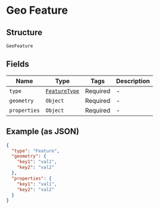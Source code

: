 
# Geo Feature

## Structure

`GeoFeature`

## Fields

| Name | Type | Tags | Description |
|  --- | --- | --- | --- |
| `type` | [`FeatureType`](../../doc/models/feature-type.md) | Required | - |
| `geometry` | `Object` | Required | - |
| `properties` | `Object` | Required | - |

## Example (as JSON)

```json
{
  "type": "Feature",
  "geometry": {
    "key1": "val1",
    "key2": "val2"
  },
  "properties": {
    "key1": "val1",
    "key2": "val2"
  }
}
```

